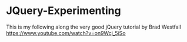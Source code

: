 # JQuery-Experimenting
This is my following along the very good jQuery tutorial by Brad Westfall
https://www.youtube.com/watch?v=on9Wcj_5iSo

